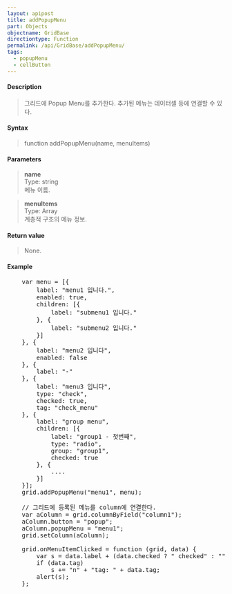 ```yaml
---
layout: apipost
title: addPopupMenu
part: Objects
objectname: GridBase
directiontype: Function
permalink: /api/GridBase/addPopupMenu/
tags:
  - popupMenu
  - cellButton
---
```



#### Description

> 그리드에 Popup Menu를 추가한다. 추가된 메뉴는 데이터셀 등에 연결할 수 있다.  

#### Syntax

> function addPopupMenu(name, menuItems)  

#### Parameters

> **name**  
> Type: string  
> 메뉴 이름.  

> **menuItems**  
> Type: Array  
> 계층적 구조의 메뉴 정보.  

#### Return value

> None.  

#### Example

<pre class="prettyprint">
    var menu = [{
        label: "menu1 입니다.",
        enabled: true,
        children: [{
            label: "submenu1 입니다."
        }, {
            label: "submenu2 입니다."
        }]
    }, {
        label: "menu2 입니다",
        enabled: false
    }, {
        label: "-"
    }, {
        label: "menu3 입니다",
        type: "check",
        checked: true,
        tag: "check_menu"
    }, {
        label: "group menu",
        children: [{
            label: "group1 - 첫번째",
            type: "radio",
            group: "group1",
            checked: true
        }, {
            ....
        }]
    }];
    grid.addPopupMenu("menu1", menu);

    // 그리드에 등록된 메뉴를 column에 연결한다.
    var aColumn = grid.columnByField("column1");
    aColumn.button = "popup";
    aColumn.popupMenu = "menu1";
    grid.setColumn(aColumn);

    grid.onMenuItemClicked = function (grid, data) {
        var s = data.label + (data.checked ? " checked" : "");
        if (data.tag)
            s += "n" + "tag: " + data.tag;
        alert(s);
    };
</pre>

